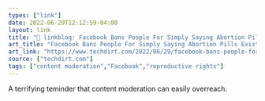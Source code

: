 ```yaml
---
types: ["link"]
date: 2022-06-29T12:12:59-04:00
layout: link
title: "🔗 linkblog: Facebook Bans People For Simply Saying Abortion Pills Exist | Techdirt'"
art_title: "Facebook Bans People For Simply Saying Abortion Pills Exist | Techdirt"
art_link: "https://www.techdirt.com/2022/06/29/facebook-bans-people-for-simply-saying-abortion-pills-exist/"
source: ["techdirt.com"]
tags: ["content moderation","Facebook","reproductive rights"]
---
```

A terrifying teminder that content moderation can easily overreach.
 
